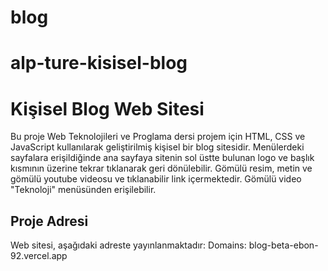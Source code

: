# blog
# alp-ture-kisisel-blog
# Kişisel Blog Web Sitesi

Bu proje Web Teknolojileri ve Proglama dersi projem için HTML, CSS ve JavaScript kullanılarak geliştirilmiş kişisel bir blog sitesidir.
Menülerdeki sayfalara erişildiğinde ana sayfaya sitenin sol üstte bulunan logo ve başlık kısmının üzerine tekrar tıklanarak geri dönülebilir.
Gömülü resim, metin ve gömülü youtube videosu ve tıklanabilir link içermektedir.
Gömülü video "Teknoloji" menüsünden erişilebilir.

## Proje Adresi

Web sitesi, aşağıdaki adreste yayınlanmaktadır: Domains:
blog-beta-ebon-92.vercel.app
